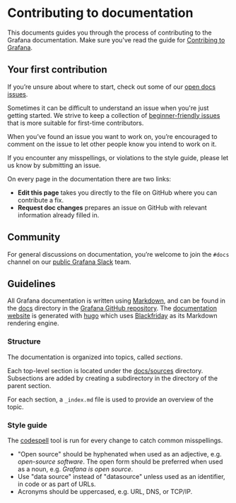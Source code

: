 # Contributing to documentation

This documents guides you through the process of contributing to the Grafana documentation. Make sure you've read the guide for [Contribing to Grafana](README.md).

## Your first contribution

If you’re unsure about where to start, check out some of our [open docs issues](https://github.com/grafana/grafana/issues?q=is%3Aopen+is%3Aissue+label%3Atype%2Fdocs).

Sometimes it can be difficult to understand an issue when you're just getting started. We strive to keep a collection of [beginner-friendly issues](https://github.com/grafana/grafana/issues?q=is%3Aopen+is%3Aissue+label%3Atype%2Fdocs+label%3A"beginner+friendly") that is more suitable for first-time contributors.

When you’ve found an issue you want to work on, you’re encouraged to comment on the issue to let other people know you intend to work on it.

If you encounter any misspellings, or violations to the style guide, please let us know by submitting an issue.

On every page in the documentation there are two links:

- **Edit this page** takes you directly to the file on GitHub where you can contribute a fix.
- **Request doc changes** prepares an issue on GitHub with relevant information already filled in.

## Community

For general discussions on documentation, you’re welcome to join the `#docs` channel on our [public Grafana Slack](http://slack.raintank.io) team.

## Guidelines

All Grafana documentation is written using [Markdown](https://en.wikipedia.org/wiki/Markdown), and can be found in the [docs](https://github.com/grafana/grafana/tree/master/docs) directory in the [Grafana GitHub repository](https://github.com/grafana/grafana). The [documentation website](https://grafana.com/docs) is generated with [hugo](https://gohugo.io) which uses [Blackfriday](https://github.com/russross/blackfriday) as its Markdown rendering engine.

### Structure

The documentation is organized into topics, called _sections_.

Each top-level section is located under the [docs/sources](https://github.com/grafana/grafana/tree/master/docs/sources) directory. Subsections are added by creating a subdirectory in the directory of the parent section.

For each section, a `_index.md` file is used to provide an overview of the topic.

### Style guide

The [codespell](https://github.com/codespell-project/codespell) tool is run for every change to catch common misspellings.

- "Open source" should be hyphenated when used as an adjective, e.g. _open-source software_. The open form should be preferred when used as a noun, e.g. _Grafana is open source_.
- Use "data source" instead of "datasource" unless used as an identifier, in code or as part of URLs.
- Acronyms should be uppercased, e.g. URL, DNS, or TCP/IP.
